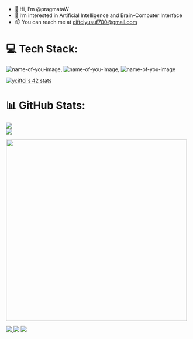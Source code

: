 - 👋 Hi, I’m @pragmataW
- 👀 I’m interested in Artificial Intelligence and Brain-Computer Interface
- 📫 You can reach me at ciftciyusuf700@gmail.com

# 💻 Tech Stack:
![name-of-you-image](https://camo.githubusercontent.com/074e320630a550974a0579ff4688420978ea4d1ca41ea7397e5a7d08ded36df5/68747470733a2f2f696d672e736869656c64732e696f2f62616467652f2d432d3131313131313f7374796c653d666c6174266c6f676f3d63), ![name-of-you-image](https://camo.githubusercontent.com/c1bfa9fc4a2fd05d8129bbf789b765740f3df3abcea0f9673b221e34bab20eb4/68747470733a2f2f696d672e736869656c64732e696f2f62616467652f2d432b2b2d3131313131313f7374796c653d666c6174266c6f676f3d63706c7573706c7573), ![name-of-you-image](https://camo.githubusercontent.com/af9c1ad55e8633da72a3c03236bc7266c392db038e4559112b7a7d4747beb184/68747470733a2f2f696d672e736869656c64732e696f2f62616467652f2d507974686f6e2d3131313131313f7374796c653d666c6174266c6f676f3d707974686f6e)

[![yciftci's 42 stats](https://badge42.vercel.app/api/v2/cla5ig5os00060gmk26i694gu/stats?cursusId=21&coalitionId=231)](https://github.com/JaeSeoKim/badge42)

# 📊 GitHub Stats:
![](https://github-readme-stats.vercel.app/api?username=pragmataW&theme=chartreuse-dark&hide_border=true&include_all_commits=false&count_private=false)<br/>
![](https://github-readme-streak-stats.herokuapp.com/?user=pragmataW&theme=chartreuse-dark&hide_border=true)
<br/>
<p align="left">
<a href="https://github.com/pragmataW"><img width="494" src="https://github-readme-stats-eight-theta.vercel.app/api/top-langs/?username=pragmataW&theme=chartreuse-dark&layout=compact&bg_color=0e1116"/>
  </p>
 
![](https://quotes-github-readme.vercel.app/api?type=horizontal&theme=dark)
[![](https://visitcount.itsvg.in/api?id=pragmataW&icon=0&color=12)](https://visitcount.itsvg.in)
![](https://github-readme-stats.vercel.app/api/top-langs/?username=samiguntepe&theme=chartreuse-dark&hide_border=true&include_all_commits=false&count_private=false&layout=compact)
